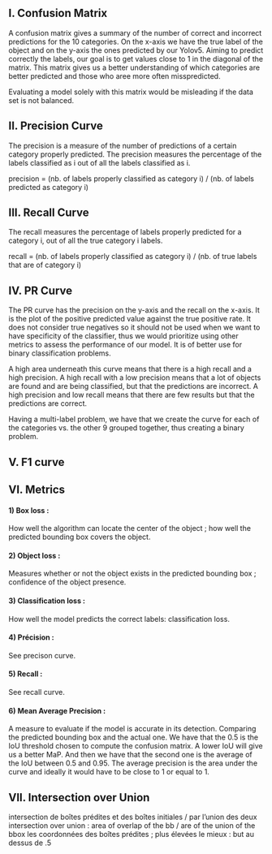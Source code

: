 ## I. Confusion Matrix 

A confusion matrix gives a summary of the number of correct and incorrect predictions for the 10 categories.
On the x-axis we have the true label of the object and on the y-axis the ones predicted by our Yolov5. 
Aiming to predict correctly the labels, our goal is to get values close to 1 in the diagonal of the matrix.
This matrix gives us a better understanding of which categories are better predicted and those who aree more often misspredicted. 

Evaluating a model solely with this matrix would be misleading if the data set is not balanced. 

## II. Precision Curve

The precision is a measure of the number of predictions of a certain category properly predicted.
The precision measures the percentage of the labels classified as i out of all the labels classified as i.

precision = (nb. of labels properly classified as category i) / (nb. of labels predicted as category i)


## III. Recall Curve 

The recall measures the percentage of labels properly predicted for a category i, out of all the true category i labels. 

recall = (nb. of labels properly classified as category i) / (nb. of true labels that are of category i)

## IV. PR Curve

The PR curve has the precision on the y-axis and the recall on the x-axis. 
It is the plot of the positive predicted value against the true positive rate. 
It does not consider true negatives so it should not be used when we want to have specificity of the classifier, thus we would prioritize using other metrics to assess the performance of our model. It is of better use for binary classification problems.

A high area underneath this curve means that there is a high recall and a high precision. 
A high recall with a low precision means that a lot of objects are found and are being classified, but that the predictions are incorrect. 
A high precision and low recall means that there are few results but that the predictions are correct. 

Having a multi-label problem, we have that we create the curve for each of the categories vs. the other 9 grouped together, thus creating a binary problem.

## V. F1 curve 

## VI. Metrics 

#### 1) Box loss : 
How well the algorithm can locate the center of the object ; how well the predicted bounding box covers the object.

#### 2) Object loss : 
Measures whether or not the object exists in the predicted bounding box ; confidence of the object presence. 

#### 3) Classification loss : 
How well the model predicts the correct labels: classification loss.

#### 4) Précision : 
See precison curve. 

#### 5) Recall :
See recall curve. 

#### 6) Mean Average Precision :
A measure to evaluate if the model is accurate in its detection. Comparing the predicted bounding box and the actual one. 
We have that the 0.5 is the IoU threshold chosen to compute the confusion matrix. A lower IoU will give us a better MaP. 
And then we have that the second one is the average of the IoU between 0.5 and 0.95. 
The average precision is the area under the curve and ideally it would have to be close to 1 or equal to 1. 


## VII. Intersection over Union 

intersection de boîtes prédites et des boîtes initiales / par l’union des deux 
intersection over union : area of overlap of the bb / are of the union of the bbox 
les coordonnées des boîtes prédites ;  plus élevées le mieux : but au dessus de .5 








